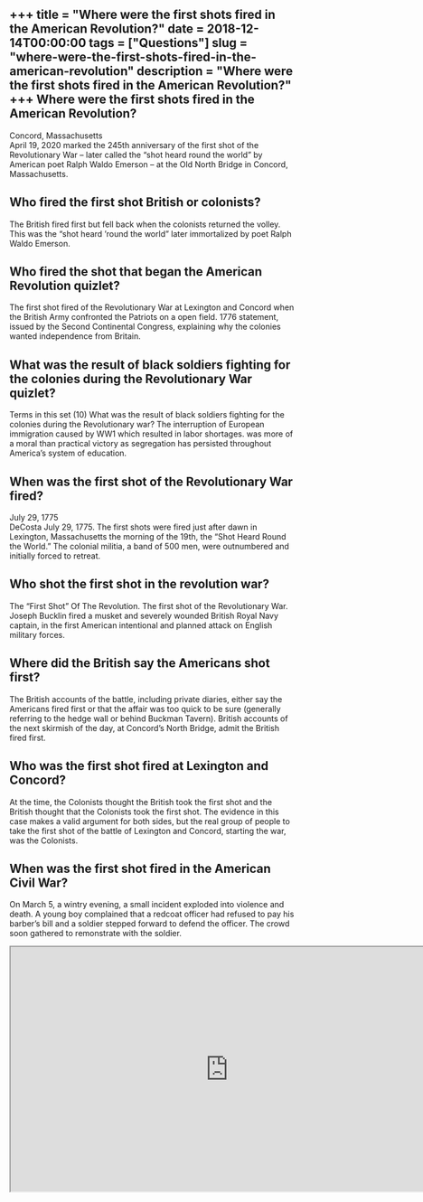 +++
title = "Where were the first shots fired in the American Revolution?"
date = 2018-12-14T00:00:00
tags = ["Questions"]
slug = "where-were-the-first-shots-fired-in-the-american-revolution"
description = "Where were the first shots fired in the American Revolution?"
+++
Where were the first shots fired in the American Revolution?
------------------------------------------------------------

Concord, Massachusetts  
April 19, 2020 marked the 245th anniversary of the first shot of the Revolutionary War – later called the “shot heard round the world” by American poet Ralph Waldo Emerson – at the Old North Bridge in Concord, Massachusetts.

Who fired the first shot British or colonists?
----------------------------------------------

The British fired first but fell back when the colonists returned the volley. This was the “shot heard ’round the world” later immortalized by poet Ralph Waldo Emerson.

Who fired the shot that began the American Revolution quizlet?
--------------------------------------------------------------

The first shot fired of the Revolutionary War at Lexington and Concord when the British Army confronted the Patriots on a open field. 1776 statement, issued by the Second Continental Congress, explaining why the colonies wanted independence from Britain.

What was the result of black soldiers fighting for the colonies during the Revolutionary War quizlet?
-----------------------------------------------------------------------------------------------------

Terms in this set (10) What was the result of black soldiers fighting for the colonies during the Revolutionary war? The interruption of European immigration caused by WW1 which resulted in labor shortages. was more of a moral than practical victory as segregation has persisted throughout America’s system of education.

When was the first shot of the Revolutionary War fired?
-------------------------------------------------------

July 29, 1775  
DeCosta July 29, 1775. The first shots were fired just after dawn in Lexington, Massachusetts the morning of the 19th, the “Shot Heard Round the World.” The colonial militia, a band of 500 men, were outnumbered and initially forced to retreat.

Who shot the first shot in the revolution war?
----------------------------------------------

The “First Shot” Of The Revolution. The first shot of the Revolutionary War. Joseph Bucklin fired a musket and severely wounded British Royal Navy captain, in the first American intentional and planned attack on English military forces.

Where did the British say the Americans shot first?
---------------------------------------------------

The British accounts of the battle, including private diaries, either say the Americans fired first or that the affair was too quick to be sure (generally referring to the hedge wall or behind Buckman Tavern). British accounts of the next skirmish of the day, at Concord’s North Bridge, admit the British fired first.

Who was the first shot fired at Lexington and Concord?
------------------------------------------------------

At the time, the Colonists thought the British took the first shot and the British thought that the Colonists took the first shot. The evidence in this case makes a valid argument for both sides, but the real group of people to take the first shot of the battle of Lexington and Concord, starting the war, was the Colonists.

When was the first shot fired in the American Civil War?
--------------------------------------------------------

On March 5, a wintry evening, a small incident exploded into violence and death. A young boy complained that a redcoat officer had refused to pay his barber’s bill and a soldier stepped forward to defend the officer. The crowd soon gathered to remonstrate with the soldier.

<iframe allow="accelerometer; autoplay; clipboard-write; encrypted-media; gyroscope; picture-in-picture" allowfullscreen="" class="__youtube_prefs__  epyt-is-override  no-lazyload" data-no-lazy="1" data-origheight="433" data-origwidth="770" data-skipgform_ajax_framebjll="" height="433" id="_ytid_66707" loading="lazy" src="https://www.youtube.com/embed/gzALIXcY4pg?enablejsapi=1&autoplay=0&cc_load_policy=0&cc_lang_pref=&iv_load_policy=1&loop=0&modestbranding=0&rel=1&fs=1&playsinline=0&autohide=2&theme=dark&color=red&controls=1&" title="YouTube player" width="770"></iframe>